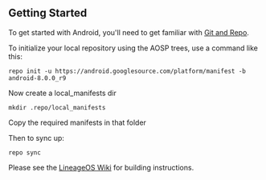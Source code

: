 Getting Started
---------------

To get started with Android, you'll need to get
familiar with [Git and Repo](https://source.android.com/source/using-repo.html).

To initialize your local repository using the AOSP trees, use a command like this:

    repo init -u https://android.googlesource.com/platform/manifest -b android-8.0.0_r9

Now create a local_manifests dir

    mkdir .repo/local_manifests

Copy the required manifests in that folder    

Then to sync up:

    repo sync

Please see the [LineageOS Wiki](https://wiki.lineageos.org/) for building instructions.
